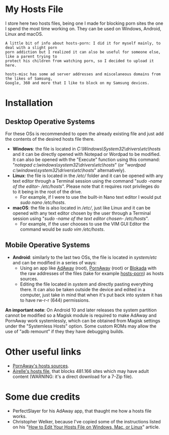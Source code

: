# My Hosts File

I store here two hosts files, being one I made for blocking porn sites the one I spend the most time working on. They can be used on Windows, Android, Linux and macOS.

    A little bit of info about hosts-porn: I did it for myself mainly, to deal with a slight porn
    porn addiction but I realized it can also be useful for someone else, like a parent trying to
    protect his children from watching porn, so I decided to upload it here.
    
    hosts-misc has some ad server addresses and miscelaneous domains from the likes of Samsung, 
    Google, 360 and more that I like to block on my Samsung devices.
    
# Installation

## Desktop Operative Systems
For these OSs is recommended to open the already existing file and just add the contents of the desired hosts file there.
* **Windows**: the file is located in *C:\Windows\System32\drivers\etc\hosts* and it can be directly opened with Notepad or Wordpad to 
be modified. It can also be opened with the "Execute" function using this command: "*notepad c:\windows\system32\drivers\etc\hosts*"
(or "*wordpad c:\windows\system32\drivers\etc\hosts*" alternatively).
* **Linux**: the file is located in the */etc/* folder and it can be opened with any text editor through a Terminal session
using the command "*sudo -name of the editor- /etc/hosts*". 
Please note that it requires root privileges do to it being in the root of the drive.
  * For example, if I were to use the built-in Nano text editor I would put *sudo nano /etc/hosts*.
* **macOS**: the file is also located in */etc/*, just like Linux and it can be opened with any text editor chosen by the user through a 
Terminal session using "*sudo -name of the text editor chosen- /etc/hosts*".
  * For example, if the user chooses to use the VIM GUI Editor the command would be *sudo vim /etc/hosts*.
  
## Mobile Operative Systems
* **Android**: similarly to the last two OSs, the file is located in *system/etc* and can be modified in a series of ways:
  * Using an app like [AdAway](https://forum.xda-developers.com/showthread.php?t=2190753) (root), [PornAway](https://forum.xda-developers.com/android/apps-games/root-pornaway-block-porn-sites-t3460036) (root) or [Blokada](https://github.com/blokadaorg/blokada) with the raw addresses of the files (take for example [hosts-porn](https://raw.githubusercontent.com/foopsss/hosts/master/hosts-porn)) as hosts sources. 
  * Editing the file located in *system* and directly pasting everything there. It can also be taken outside the device and edited in a computer, just take in mind that when it's put back into system it has to have rw-r-r (644) permissions.
  
**An important note**: On Android 10 and later releases the system partition cannot be modified so a Magisk module is required to make AdAway and PornAway work systemlessly, which can be obtained from Magisk settings under the "Systemless Hosts" option. Some custom ROMs may allow the use of "adb remount" if they they have debugging builds.

# Other useful links
* [PornAway's hosts sources](https://github.com/mhxion/pornaway/tree/master/hosts).
* [Airelle's hosts file](http://rlwpx.free.fr/WPFF/hsex.7z), that blocks 481.166 sites which may have adult content (WARNING: it's a direct download for a 7-Zip file).

# Some due credits
* PerfectSlayer for his AdAway app, that thaught me how a hosts file works.
* Christopher Welker, because I've copied some of the instructions listed on his "[How to Edit Your Hosts File on Windows, Mac, or Linux](https://www.howtogeek.com/howto/27350/beginner-geek-how-to-edit-your-hosts-file/)" article.
